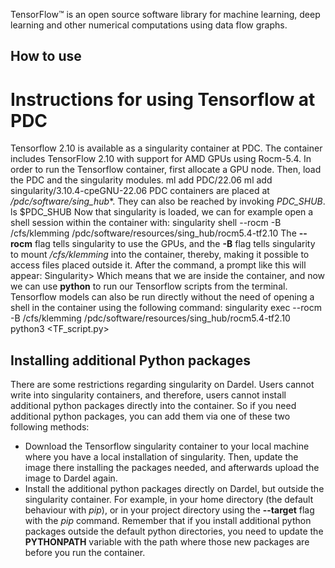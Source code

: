TensorFlow™ is an open source software library for machine learning, deep learning and other numerical computations using data flow graphs.

## How to use


# Instructions for using Tensorflow at PDC
Tensorflow 2.10 is available as a singularity container at PDC.
The container includes TensorFlow 2.10 with support for
AMD GPUs using Rocm-5.4.
In order to run the Tensorflow container, first allocate
a GPU node. Then, load the PDC and the singularity
modules.
ml add PDC/22.06
ml add singularity/3.10.4-cpeGNU-22.06
PDC containers are placed at */pdc/software/sing_hub**.
They can also be reached by invoking *PDC_SHUB*.
ls $PDC_SHUB
Now that singularity is loaded, we can for example open a shell session
within the container with:
singularity shell --rocm -B /cfs/klemming /pdc/software/resources/sing_hub/rocm5.4-tf2.10
The **--rocm** flag tells singularity to use the GPUs, and the **-B** flag tells singularity to
mount */cfs/klemming* into the container, thereby, making it possible to access files placed outside
it.
After the command, a prompt like this will appear:
Singularity>
Which means that we are inside the container, and now we can use **python** to run our Tensorflow scripts
from the terminal.
Tensorflow models can also be run directly without the need of opening a shell in the container using
the following command:
singularity exec --rocm -B /cfs/klemming /pdc/software/resources/sing_hub/rocm5.4-tf2.10 python3 <TF_script.py>

## Installing additional Python packages
There are some restrictions regarding singularity on Dardel.
Users cannot write into singularity containers, and therefore,
users cannot install additional python packages directly into the container.
So if you need additional python packages, you can add them via one
of these two following methods:
- Download the Tensorflow singularity container to your local machine where you have a local
installation of singularity. Then, update the image there installing the packages
needed, and afterwards upload the image to Dardel again.
- Install the additional python packages directly on Dardel, but outside the
singularity container. For example, in your home directory (the default behaviour with *pip*),
or in your project directory using the **--target** flag with the *pip* command.
Remember that if you install additional python packages outside the default python
directories, you need to update the **PYTHONPATH** variable with the path where
those new packages are before you run the container.
